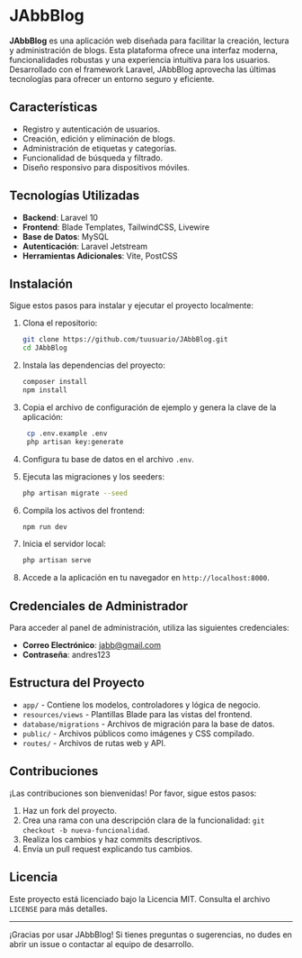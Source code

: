 # JAbbBlog

**JAbbBlog** es una aplicación web diseñada para facilitar la creación, lectura y administración de blogs. Esta plataforma ofrece una interfaz moderna, funcionalidades robustas y una experiencia intuitiva para los usuarios. Desarrollado con el framework Laravel, JAbbBlog aprovecha las últimas tecnologías para ofrecer un entorno seguro y eficiente.

## Características

- Registro y autenticación de usuarios.
- Creación, edición y eliminación de blogs.
- Administración de etiquetas y categorías.
- Funcionalidad de búsqueda y filtrado.
- Diseño responsivo para dispositivos móviles.

## Tecnologías Utilizadas

- **Backend**: Laravel 10
- **Frontend**: Blade Templates, TailwindCSS, Livewire
- **Base de Datos**: MySQL
- **Autenticación**: Laravel Jetstream
- **Herramientas Adicionales**: Vite, PostCSS

## Instalación

Sigue estos pasos para instalar y ejecutar el proyecto localmente:

1. Clona el repositorio:

   ```bash
   git clone https://github.com/tuusuario/JAbbBlog.git
   cd JAbbBlog
   ```

2. Instala las dependencias del proyecto:

   ```bash
   composer install
   npm install
   ```

3. Copia el archivo de configuración de ejemplo y genera la clave de la aplicación:

   ```bash
    cp .env.example .env
    php artisan key:generate
   ```

4. Configura tu base de datos en el archivo `.env`.

5. Ejecuta las migraciones y los seeders:

   ```bash
   php artisan migrate --seed
   ```

6. Compila los activos del frontend:

   ```bash
   npm run dev
   ```

7. Inicia el servidor local:

   ```bash
   php artisan serve
   ```

8. Accede a la aplicación en tu navegador en `http://localhost:8000`.

## Credenciales de Administrador

Para acceder al panel de administración, utiliza las siguientes credenciales:

- **Correo Electrónico**: jabb@gmail.com
- **Contraseña**: andres123

## Estructura del Proyecto

- `app/` - Contiene los modelos, controladores y lógica de negocio.
- `resources/views` - Plantillas Blade para las vistas del frontend.
- `database/migrations` - Archivos de migración para la base de datos.
- `public/` - Archivos públicos como imágenes y CSS compilado.
- `routes/` - Archivos de rutas web y API.

## Contribuciones

¡Las contribuciones son bienvenidas! Por favor, sigue estos pasos:

1. Haz un fork del proyecto.
2. Crea una rama con una descripción clara de la funcionalidad: `git checkout -b nueva-funcionalidad`.
3. Realiza los cambios y haz commits descriptivos.
4. Envía un pull request explicando tus cambios.

## Licencia

Este proyecto está licenciado bajo la Licencia MIT. Consulta el archivo `LICENSE` para más detalles.

---

¡Gracias por usar JAbbBlog! Si tienes preguntas o sugerencias, no dudes en abrir un issue o contactar al equipo de desarrollo.
